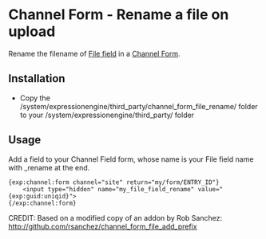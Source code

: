 # Channel Form - Rename a file on upload

Rename the filename of [File field](https://ellislab.com/expressionengine/user-guide/add-ons/channel/custom_fields.html#file-field) in a [Channel Form](https://ellislab.com/expressionengine/user-guide/add-ons/channel/channel_form/).

## Installation

* Copy the /system/expressionengine/third_party/channel_form_file_rename/ folder to your /system/expressionengine/third_party/ folder

## Usage
Add a field to your Channel Field form, whose name is your File field name with _rename at the end.

	{exp:channel:form channel="site" return="my/form/ENTRY_ID"}
		<input type="hidden" name="my_file_field_rename" value="{exp:guid:uniqid}">
	{/exp:channel:form}

CREDIT: Based on a modified copy of an addon by Rob Sanchez: http://github.com/rsanchez/channel_form_file_add_prefix